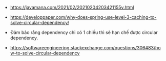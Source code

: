 - https://javamana.com/2021/02/20210204203421155v.html
- https://developpaper.com/why-does-spring-use-level-3-caching-to-solve-circular-dependency/

- Đảm bảo rằng dependency chỉ có 1 chiều thì sẽ hạn chế được circular dependency.
- https://softwareengineering.stackexchange.com/questions/306483/how-to-solve-circular-dependency